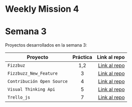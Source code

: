 # Weekly Mission 4

# Semana 3 

Proyectos desarrollados en la semana 3:

| Proyecto | Práctica | Link al repo |
| ------------- |:-------------:| -----:|
|`Fizzbuz`|1,2|[Link al repo](https://github.com/ErickMontesDK/Fizzbuzz)|
|`Fizzbuzz_New_Feature`|3|[Link al repo](https://github.com/ErickMontesDK/Fizzbuzz_New_Feature)|
|`Contribución Open Source`|4|[Link al repo](https://github.com/ErickMontesDK/fizzbuzz_actividad_4)|
|`Visual Thinking Api`|5|[Link al repo](https://github.com/ErickMontesDK/VIsual-Thinking-Api)|
|`Trello_js`|7|[Link al repo](https://github.com/ErickMontesDK/Trello_js)|
